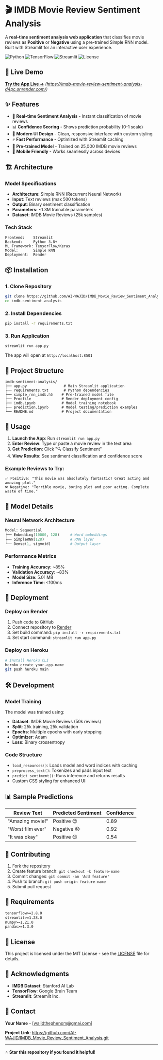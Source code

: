 # 🎬 IMDB Movie Review Sentiment Analysis

A **real-time sentiment analysis web application** that classifies movie reviews as **Positive** or **Negative** using a pre-trained Simple RNN model. Built with Streamlit for an interactive user experience.

![Python](https://img.shields.io/badge/Python-3.8+-blue.svg)
![TensorFlow](https://img.shields.io/badge/TensorFlow-2.x-orange.svg)
![Streamlit](https://img.shields.io/badge/Streamlit-1.x-red.svg)
![License](https://img.shields.io/badge/License-MIT-green.svg)

## 🚀 Live Demo

[**Try the App Live →**](#) *(https://imdb-movie-review-sentiment-analysis-d4pc.onrender.com/)*

## ✨ Features

- 🎯 **Real-time Sentiment Analysis** - Instant classification of movie reviews
- 📊 **Confidence Scoring** - Shows prediction probability (0-1 scale)
- 🎨 **Modern UI Design** - Clean, responsive interface with custom styling
- ⚡ **Fast Performance** - Optimized with Streamlit caching
- 🧠 **Pre-trained Model** - Trained on 25,000 IMDB movie reviews
- 📱 **Mobile Friendly** - Works seamlessly across devices

## 🏗️ Architecture

### Model Specifications
- **Architecture**: Simple RNN (Recurrent Neural Network)
- **Input**: Text reviews (max 500 tokens)
- **Output**: Binary sentiment classification
- **Parameters**: ~1.3M trainable parameters
- **Dataset**: IMDB Movie Reviews (25k samples)

### Tech Stack
```
Frontend:    Streamlit
Backend:     Python 3.8+
ML Framework: TensorFlow/Keras
Model:       Simple RNN
Deployment:  Render
```

## 📦 Installation

### 1. Clone Repository
```bash
git clone https://github.com/AI-WAJID/IMDB_Movie_Review_Sentiment_Analysis.git
cd imdb-sentiment-analysis
```

### 2. Install Dependencies
```bash
pip install -r requirements.txt
```

### 3. Run Application
```bash
streamlit run app.py
```

The app will open at `http://localhost:8501`

## 📁 Project Structure

```
imdb-sentiment-analysis/
├── app.py                 # Main Streamlit application
├── requirements.txt       # Python dependencies
├── simple_rnn_imdb.h5    # Pre-trained model file
├── Procfile              # Render deployment config
├── imdb.ipynb            # Model training notebook
├── prediction.ipynb      # Model testing/prediction examples
└── README.md             # Project documentation
```

## 🔧 Usage

1. **Launch the App**: Run `streamlit run app.py`
2. **Enter Review**: Type or paste a movie review in the text area
3. **Get Prediction**: Click "🔍 Classify Sentiment"
4. **View Results**: See sentiment classification and confidence score

### Example Reviews to Try:
```
✅ Positive: "This movie was absolutely fantastic! Great acting and amazing plot."
❌ Negative: "Terrible movie, boring plot and poor acting. Complete waste of time."
```

## 🧠 Model Details

### Neural Network Architecture
```python
Model: Sequential
├── Embedding(10000, 128)     # Word embeddings
├── SimpleRNN(128)            # RNN layer
└── Dense(1, sigmoid)         # Output layer
```

### Performance Metrics
- **Training Accuracy**: ~85%
- **Validation Accuracy**: ~83%
- **Model Size**: 5.01 MB
- **Inference Time**: <100ms

## 🚀 Deployment

### Deploy on Render
1. Push code to GitHub
2. Connect repository to [Render](https://render.com)
3. Set build command: `pip install -r requirements.txt`
4. Set start command: `streamlit run app.py`

### Deploy on Heroku
```bash
# Install Heroku CLI
heroku create your-app-name
git push heroku main
```

## 🛠️ Development

### Model Training
The model was trained using:
- **Dataset**: IMDB Movie Reviews (50k reviews)
- **Split**: 25k training, 25k validation
- **Epochs**: Multiple epochs with early stopping
- **Optimizer**: Adam
- **Loss**: Binary crossentropy

### Code Structure
- `load_resources()`: Loads model and word indices with caching
- `preprocess_text()`: Tokenizes and pads input text
- `predict_sentiment()`: Runs inference and returns results
- Custom CSS styling for enhanced UI

## 📊 Sample Predictions

| Review Text | Predicted Sentiment | Confidence |
|------------|-------------------|------------|
| "Amazing movie!" | Positive 😊 | 0.89 |
| "Worst film ever" | Negative 😞 | 0.92 |
| "It was okay" | Positive 😊 | 0.54 |

## 🤝 Contributing

1. Fork the repository
2. Create feature branch: `git checkout -b feature-name`
3. Commit changes: `git commit -am 'Add feature'`
4. Push to branch: `git push origin feature-name`
5. Submit pull request

## 📝 Requirements

```txt
tensorflow>=2.8.0
streamlit>=1.28.0
numpy>=1.21.0
pandas>=1.3.0
```

## 📄 License

This project is licensed under the MIT License - see the [LICENSE](LICENSE) file for details.

## 🙏 Acknowledgments

- **IMDB Dataset**: Stanford AI Lab
- **TensorFlow**: Google Brain Team
- **Streamlit**: Streamlit Inc.

## 📧 Contact

**Your Name** - [wajidthephenom@gmai.com]

**Project Link**: https://github.com/AI-WAJID/IMDB_Movie_Review_Sentiment_Analysis.git 

---

⭐ **Star this repository if you found it helpful!**
